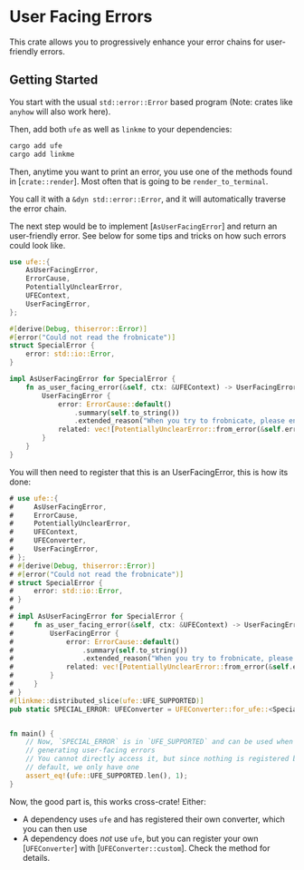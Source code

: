 # User Facing Errors

This crate allows you to progressively enhance your error chains for
user-friendly errors.

## Getting Started

You start with the usual `std::error::Error` based program (Note: crates like
`anyhow` will also work here).

Then, add both `ufe` as well as `linkme` to your dependencies:

```bash
cargo add ufe
cargo add linkme
```

Then, anytime you want to print an error, you use one of the methods found in
[`crate::render`]. Most often that is going to be `render_to_terminal`.

You call it with a `&dyn std::error::Error`, and it will automatically traverse
the error chain.


The next step would be to implement [`AsUserFacingError`] and return an
user-friendly error. See below for some tips and tricks on how such errors
could look like.

```rust
use ufe::{
    AsUserFacingError, 
    ErrorCause, 
    PotentiallyUnclearError,
    UFEContext,
    UserFacingError, 
};

#[derive(Debug, thiserror::Error)]
#[error("Could not read the frobnicate")]
struct SpecialError {
    error: std::io::Error,
}

impl AsUserFacingError for SpecialError {
    fn as_user_facing_error(&self, ctx: &UFEContext) -> UserFacingError {
        UserFacingError {
            error: ErrorCause::default()
                .summary(self.to_string())
                .extended_reason("When you try to frobnicate, please ensure that the frub is available during the whole operation.".to_string()),
            related: vec![PotentiallyUnclearError::from_error(&self.error).as_user_facing_error(ctx)],
        }
    }
}
```

You will then need to register that this is an UserFacingError, this is how its done:

```rust
# use ufe::{
#     AsUserFacingError, 
#     ErrorCause, 
#     PotentiallyUnclearError,
#     UFEContext,
#     UFEConverter,
#     UserFacingError, 
# };
# #[derive(Debug, thiserror::Error)]
# #[error("Could not read the frobnicate")]
# struct SpecialError {
#     error: std::io::Error,
# }
# 
# impl AsUserFacingError for SpecialError {
#     fn as_user_facing_error(&self, ctx: &UFEContext) -> UserFacingError {
#         UserFacingError {
#             error: ErrorCause::default()
#                 .summary(self.to_string())
#                 .extended_reason("When you try to frobnicate, please ensure that the frub is available during the whole operation.".to_string()),
#             related: vec![PotentiallyUnclearError::from_error(&self.error).as_user_facing_error(ctx)],
#         }
#     }
# }
#[linkme::distributed_slice(ufe::UFE_SUPPORTED)]
pub static SPECIAL_ERROR: UFEConverter = UFEConverter::for_ufe::<SpecialError>();


fn main() {
    // Now, `SPECIAL_ERROR` is in `UFE_SUPPORTED` and can be used when
    // generating user-facing errors
    // You cannot directly access it, but since nothing is registered by
    // default, we only have one
    assert_eq!(ufe::UFE_SUPPORTED.len(), 1);
}
```

Now, the good part is, this works cross-crate!
Either:

- A dependency uses `ufe` and has registered their own converter, which you can then use
- A dependency does _not_ use `ufe`, but you can register your own [`UFEConverter`] with [`UFEConverter::custom`]. Check the method for details.
